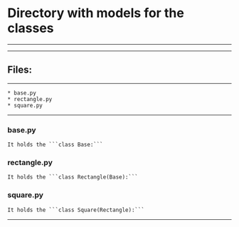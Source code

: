 # Directory with models for the classes
---
---
## Files: 
---
	* base.py
	* rectangle.py
	* square.py
---
### base.py
	It holds the ```class Base:```
### rectangle.py
	It holds the ```class Rectangle(Base):```
### square.py
	It holds the ```class Square(Rectangle):```
---
